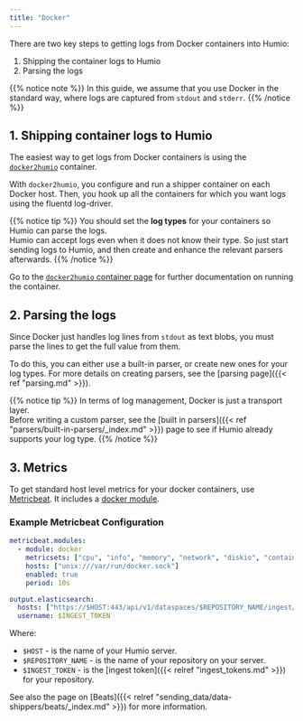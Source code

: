 ```yaml
---
title: "Docker"
---
```


There are two key steps to getting logs from Docker containers into Humio:

1. Shipping the container logs to Humio
2. Parsing the logs

{{% notice note %}}
In this guide, we assume that you use Docker in the standard way, where
logs are captured from `stdout` and `stderr`.
{{% /notice %}}

## 1. Shipping container logs to Humio

The easiest way to get logs from Docker containers is using the
[`docker2humio`](https://hub.docker.com/r/pmech/docker2humio/)
container.

With `docker2humio`, you configure and run a shipper container on each
Docker host. Then, you hook up all the containers for which you want
logs using the fluentd log-driver.

{{% notice tip %}}
You should set the __log types__ for your containers so Humio can parse the logs.  
Humio can accept logs even when it does not know their type. So just start sending
logs to Humio, and then create and enhance the relevant parsers afterwards.
{{% /notice %}}

Go to the [`docker2humio` container page](https://hub.docker.com/r/pmech/docker2humio/)
for further documentation on running the container.


## 2. Parsing the logs

Since Docker just handles log lines from `stdout` as text blobs, you must parse
the lines to get the full value from them.

To do this, you can either use a built-in parser, or create new ones for your log
types. For more details on creating parsers, see the [parsing page]({{< ref "parsing.md" >}}).

{{% notice tip %}}
In terms of log management, Docker is just a transport layer.  
Before writing a custom parser, see the [built in parsers]({{< ref "parsers/built-in-parsers/_index.md" >}}) page to see if Humio already supports your log type.
{{% /notice %}}

## 3. Metrics

To get standard host level metrics for your docker containers, use
[Metricbeat](https://www.elastic.co/guide/en/beats/metricbeat/current/index.html).
It includes a [docker module](https://www.elastic.co/guide/en/beats/metricbeat/current/metricbeat-module-docker.html).

### Example Metricbeat Configuration

``` yaml
metricbeat.modules:
  - module: docker
    metricsets: ["cpu", "info", "memory", "network", "diskio", "container"]
    hosts: ["unix:///var/run/docker.sock"]
    enabled: true
    period: 10s

output.elasticsearch:
  hosts: ["https://$HOST:443/api/v1/dataspaces/$REPOSITORY_NAME/ingest/elasticsearch"]
  username: $INGEST_TOKEN
```

Where:

* `$HOST` - is the name of your Humio server.
* `$REPOSITORY_NAME` - is the name of your repository on your server.
* `$INGEST_TOKEN` - is the [ingest token]({{< relref "ingest_tokens.md" >}}) for your repository.

See also the page on [Beats]({{< relref "sending_data/data-shippers/beats/_index.md" >}}) for more information.
